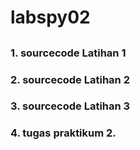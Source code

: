 # labspy02
##
### 1. sourcecode Latihan 1
### 2. sourcecode Latihan 2
### 3. sourcecode Latihan 3
### 4. tugas praktikum 2.
